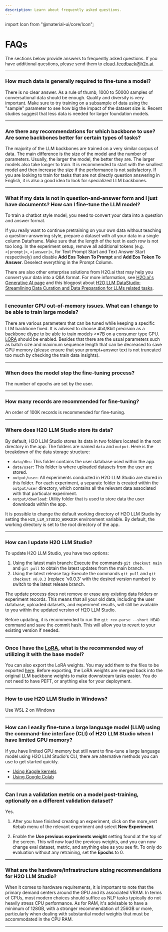 ```yaml
---
description: Learn about frequently asked questions. 
---
```

import Icon from "@material-ui/core/Icon";

# FAQs

The sections below provide answers to frequently asked questions. If you have additional questions, please send them to [cloud-feedback@h2o.ai](mailto:cloud-feedback@h2o.ai).

---

### How much data is generally required to fine-tune a model?

There is no clear answer. As a rule of thumb, 1000 to 50000 samples of conversational data should be enough. Quality and diversity is very important. Make sure to try training on a subsample of data using the "sample" parameter to see how big the impact of the dataset size is. Recent studies suggest that less data is needed for larger foundation models.

---

### Are there any recommendations for which backbone to use? Are some backbones better for certain types of tasks?

The majority of the LLM backbones are trained on a very similar corpus of data. The main difference is the size of the model and the number of parameters. Usually, the larger the model, the better they are. The larger models also take longer to train. It is recommended to start with the smallest model and then increase the size if the performance is not satisfactory. If you are looking to train for tasks that are not directly question answering in English, it is also a good idea to look for specialized LLM backbones.

---

### What if my data is not in question-and-answer form and I just have documents? How can I fine-tune the LLM model?

To train a chatbot style model, you need to convert your data into a question and answer format.

If you really want to continue pretraining on your own data without teaching a question-answering style, prepare a dataset with all your data in a single column Dataframe. Make sure that the length of the text in each row is not too long. In the experiment setup, remove all additional tokens (e.g. `<|prompt|>`, `<|answer|>`, for Text Prompt Start and Text Answer Start respectively) and disable **Add Eos Token To Prompt** and **Add Eos Token To Answer**. Deselect everything in the Prompt Column.

There are also other enterprise solutions from H2O.ai that may help you convert your data into a Q&A format. For more information, see [H2O.ai's Generative AI page](https://h2o.ai/) and this blogpost about [H2O LLM DataStudio: Streamlining Data Curation and Data Preparation for LLMs related tasks](https://blog.h2o.ai/blog/streamlining-data-preparation-for-fine-tuning-of-large-language-models/).

---

###  I encounter GPU out-of-memory issues. What can I change to be able to train large models?

There are various parameters that can be tuned while keeping a specific LLM backbone fixed. It is advised to choose 4bit/8bit precision as a backbone dtype to be able to train models >=7B on a consumer type GPU. [LORA](concepts#lora-low-rank-adaptation) should be enabled. Besides that there are the usual parameters such as batch size and maximum sequence length that can be decreased to save GPU memory (please ensure that your prompt+answer text is not truncated too much by checking the train data insights).

---

### When does the model stop the fine-tuning process?

The number of epochs are set by the user.

---

### How many records are recommended for fine-tuning?

An order of 100K records is recommended for fine-tuning.

---

### Where does H2O LLM Studio store its data?

By default, H2O LLM Studio stores its data in two folders located in the root directory in the app. The folders are named `data` and `output`. Here is the breakdown of the data storage structure:
- `data/dbs`: This folder contains the user database used within the app.
- `data/user`: This folder is where uploaded datasets from the user are stored.
- `output/user`: All experiments conducted in H2O LLM Studio are stored in this folder. For each experiment, a separate folder is created within the `output/user` directory, which contains all the relevant data associated with that particular experiment.
- `output/download`: Utility folder that is used to store data the user downloads within the app. 

It is possible to change the default working directory of H2O LLM Studio by setting the `H2O_LLM_STUDIO_WORKDIR` environment variable. By default, the working directory is set to the root directory of the app.

----

### How can I update H2O LLM Studio?

To update H2O LLM Studio, you have two options:

1. Using the latest main branch: Execute the commands `git checkout main` and `git pull` to obtain the latest updates from the main branch.
2. Using the latest release tag: Execute the commands `git pull` and `git checkout v0.0.3` (replace 'v0.0.3' with the desired version number) to switch to the latest release branch.

The update process does not remove or erase any existing data folders or experiment records. This means that all your old data, including the user database, uploaded datasets, and experiment results, will still be available to you within the updated version of H2O LLM Studio.

Before updating, it is recommended to run the `git rev-parse --short HEAD` command and save the commit hash. 
This will allow you to revert to your existing version if needed. 

---

### Once I have the [LoRA](guide/experiments/experiment-settings.md#lora), what is the recommended way of utilizing it with the base model?

You can also export the LoRA weights. You may add them to the files to be exported [here](https://github.com/h2oai/h2o-llmstudio/blob/main/llm_studio/app_utils/sections/experiment.py#L1552). Before exporting, the LoRA weights are merged back into the original LLM backbone weights to make downstream tasks easier. You do not need to have PEFT, or anything else for your deployment.

---

### How to use H2O LLM Studio in Windows? 

Use WSL 2 on Windows 

---

### How can I easily fine-tune a large language model (LLM) using the command-line interface (CLI) of H2O LLM Studio when I have limited GPU memory?

If you have limited GPU memory but still want to fine-tune a large language model using H2O LLM Studio's CLI, there are alternative methods you can use to get started quickly.

- [Using Kaggle kernels](https://www.kaggle.com/code/ilu000/h2o-llm-studio-cli/) 
- [Using Google Colab](https://colab.research.google.com/drive/1soqfJjwDJwjjH-VzZYO_pUeLx5xY4N1K?usp=sharing)

---

### Can I run a validation metric on a model post-training, optionally on a different validation dataset?

Yes.

1. After you have finished creating an experiment, click on the <Icon>more_vert</Icon> Kebab menu of the relevant experiment and select **New Experiment**. 

2. Enable the **Use previous experiments weight** setting found at the top of the screen. 
   This will now load the previous weights, and you can now change eval dataset, metric, and anything else as you see fit. To only do evaluation without any retraining, set the **Epochs** to 0.

----

### What are the hardware/infrastructure sizing recommendations for H2O LLM Studio?

When it comes to hardware requirements, it is important to note that the primary demand centers around the GPU and its associated VRAM. In terms of CPUs, most modern choices should suffice as NLP tasks typically do not heavily stress CPU performance. As for RAM, it's advisable to have a minimum of 128GB, with a stronger recommendation of 256GB or more, particularly when dealing with substantial model weights that must be accommodated in the CPU RAM.

----






